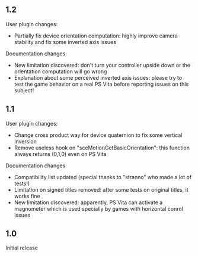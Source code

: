 ## 1.2

User plugin changes:
 * Partially fix device orientation computation: highly improve camera stability and fix some inverted axis issues

Documentation changes:
 * New limitation discovered: don't turn your controller upside down or the orientation computation will go wrong
 * Explanation about some perceived inverted axis issues: please try to test the game behavior on a real PS Vita before reporting issues on this subject!


## 1.1

User plugin changes:
 * Change cross product way for device quaternion to fix some vertical inversion
 * Remove useless hook on "sceMotionGetBasicOrientation": this function always returns (0,1,0) even on PS Vita

Documentation changes:
 * Compatibility list updated (special thanks to "stranno" who made a lot of tests!)
 * Limitation on signed titles removed: after some tests on original titles, it works fine
 * New limitation discovered: apparently, PS Vita can activate a magnometer which is used specially by games with horizontal conrol issues


## 1.0

Initial release
